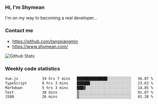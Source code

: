 ### Hi, I'm Shymean

I'm on my way to becoming a real developer...

### Contact me

- <https://github.com/tangxiangmin>
- <https://www.shymean.com/>

![Github Stats](https://github-readme-stats.vercel.app/api?username=tangxiangmin&show_icons=true&theme=dark)


###  Weekly code statistics

<!--START_SECTION:waka-->

```txt
Vue.js           19 hrs 7 mins   ██████████████░░░░░░░░░░░   56.07 %
TypeScript       8 hrs 3 mins    ██████░░░░░░░░░░░░░░░░░░░   23.63 %
Markdown         5 hrs 3 mins    ███▓░░░░░░░░░░░░░░░░░░░░░   14.85 %
Text             38 mins         ▒░░░░░░░░░░░░░░░░░░░░░░░░   01.87 %
JSON             26 mins         ▒░░░░░░░░░░░░░░░░░░░░░░░░   01.28 %
```

<!--END_SECTION:waka-->